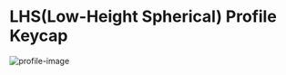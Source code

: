 # LHS(Low-Height Spherical) Profile Keycap

![profile-image](https://user-images.githubusercontent.com/15024038/234527395-61fa964f-15bb-44c9-ae19-d0fd2016557b.png)
